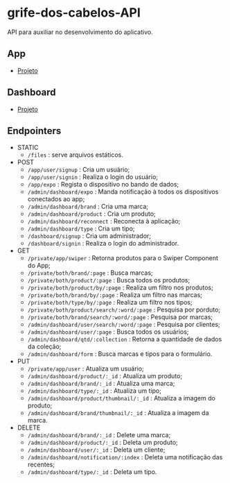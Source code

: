 # grife-dos-cabelos-API
API para auxiliar no desenvolvimento do aplicativo.

## App
 - [Projeto](https://github.com/Maycon-PE/grife-dos-cabelos-App "Ir ao repositório")

 ## Dashboard 
  - [Projeto](https://github.com/Maycon-PE/grife-dos-cabelos-Dash  "Ir ao repositório")

## Endpointers

- STATIC
	- `/files` : serve arquivos estáticos.
- POST
	- `/app/user/signup` : Cria um usuário;
	- `/app/user/signin` : Realiza o login do usuário;
	- `/app/expo` : Regista o dispositivo no bando de dados;
	- `/admin/dashboard/expo` : Manda notificação à todos os dispositivos conectados ao app;
	- `/admin/dashboard/brand` : Cria uma marca;
	- `/admin/dashboard/product` : Cria um produto;
	- `/admin/dashboard/reconnect` : Reconecta à aplicação;
	- `/admin/dashboard/type` : Cria um tipo;
	- `/dashboard/signup` : Cria um administrador;
	- `/dashboard/signin` : Realiza o login do administrador.
- GET
	- `/private/app/swiper` : Retorna produtos para o Swiper Component do App;
	- `/private/both/brand/:page` : Busca marcas;	
	- `/private/both/product/:page` : Busca todos os produtos;
	-	`/private/both/product/by/:page` : Realiza um filtro nos produtos;
	- `/private/both/brand/by/:page` : Realiza um filtro nas marcas;
	- `/private/both/type/by/:page` : Realiza um filtro nos tipos;
	- `/private/both/product/search/:word/:page` : Pesquisa por porduto;
	- `/private/both/brand/search/:word/:page` : Pesquisa por marcas;
	- `/admin/dashboard/user/search/:word/:page` : Pesquisa por clientes;
	- `/admin/dashboard/user/:page` : Busca todos os usuários;
	- `/admin/dashboard/qtd/:collection` : Retorna a quantidade de dados da coleção;
	- `/admin/dashboard/form` : Busca marcas e tipos para o formulário.
- PUT
	- `/private/app/user` : Atualiza um usuário;
	- `/admin/dashboard/product/:_id` : Atualiza um produto;	
	- `/admin/dashboard/brand/:_id` : Atualiza uma marca;
	- `/admin/dashboard/type/:_id` : Atualiza um tipo;
	- `/admin/dashboard/product/thumbnail/:_id` : Atualiza a imagem do produto;
	- `/admin/dashboard/brand/thumbnail/:_id` : Atualiza a imagem da marca.
- DELETE
	- `/admin/dashboard/brand/:_id` : Delete uma marca;
	- `/admin/dashboard/product/:_id` : Deleta um produto;
	- `/admin/dashboard/user/:_id` : Deleta um cliente;
	- `/admin/dashboard/notification/:index` : Deleta uma notificação das recentes;
	- `/admin/dashboard/type/:_id` : Deleta um tipo.

